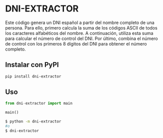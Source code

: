 # DNI-EXTRACTOR



Este código genera un DNI español a partir del nombre completo de una persona. Para ello, primero calcula la suma de los códigos ASCII de todos los caracteres alfabéticos del nombre. A continuación, utiliza esta suma para calcular el número de control del DNI. Por último, combina el número de control con los primeros 8 dígitos del DNI para obtener el número completo.

## Instalar con PyPI

```bash
pip install dni-extractor
```

## Uso

```py
from dni-extractor import main

main()
```

```bash
$ python -m dni-extractor
#o
$ dni-extractor
```


